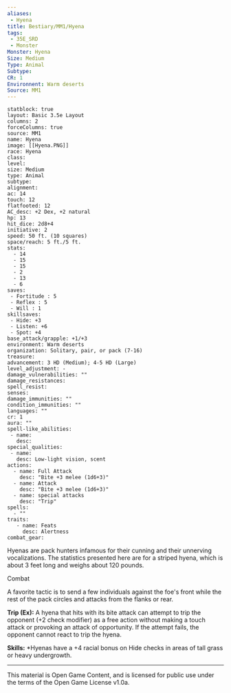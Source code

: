 ```yaml
---
aliases:
 - Hyena
title: Bestiary/MM1/Hyena
tags: 
 - 35E_SRD
 - Monster
Monster: Hyena
Size: Medium
Type: Animal
Subtype: 
CR: 1
Environnent: Warm deserts
Source: MM1
---
```


```statblock
statblock: true
layout: Basic 3.5e Layout
columns: 2
forceColumns: true
source: MM1 
name: Hyena
image: [[Hyena.PNG]]
race: Hyena
class: 
level: 
size: Medium
type: Animal
subtype: 
alignment: 
ac: 14
touch: 12
flatfooted: 12
AC_desc: +2 Dex, +2 natural
hp: 13
hit_dice: 2d8+4
initiative: 2
speed: 50 ft. (10 squares)
space/reach: 5 ft./5 ft.
stats:
  - 14
  - 15
  - 15
  - 2
  - 13
  - 6
saves:
 - Fortitude : 5
 - Reflex : 5
 - Will : 1
skillsaves:
 - Hide: +3
 - Listen: +6
 - Spot: +4
base_attack/grapple: +1/+3
environment: Warm deserts
organization: Solitary, pair, or pack (7-16)
treasure: 
advancement: 3 HD (Medium); 4-5 HD (Large)
level_adjustment: -
damage_vulnerabilities: ""
damage_resistances: 
spell_resist: 
senses: 
damage_immunities: ""
condition_immunities: ""
languages: ""
cr: 1
aura: ""
spell-like_abilities:
 - name: 
   desc: 
special_qualities:
 - name:
   desc: Low-light vision, scent
actions:
  - name: Full Attack
    desc: "Bite +3 melee (1d6+3)"
  - name: Attack
    desc: "Bite +3 melee (1d6+3)"
  - name: special attacks
    desc: "Trip"
spells:
  - ""
traits:
   - name: Feats
     desc: Alertness
combat_gear:  
```


Hyenas are pack hunters infamous for their cunning and their unnerving vocalizations. The statistics presented here are for a striped hyena, which is about 3 feet long and weighs about 120 pounds.

Combat

A favorite tactic is to send a few individuals against the foe's front while the rest of the pack circles and attacks from the flanks or rear.


**Trip (Ex):** A hyena that hits with its bite attack can attempt to trip the opponent (+2 check modifier) as a free action without making a touch attack or provoking an attack of opportunity. If the attempt fails, the opponent cannot react to trip the hyena.


**Skills:** *Hyenas have a +4 racial bonus on Hide checks in areas of tall grass or heavy undergrowth.

---

This material is Open Game Content, and is licensed for public use under the terms of the Open Game License v1.0a.
